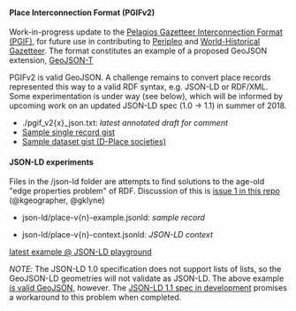 #### Place Interconnection Format (PGIFv2)

Work-in-progress update to the [Pelagios Gazetteer Interconnection Format (PGIF)](https://github.com/pelagios/pelagios-cookbook/wiki/Pelagios-Gazetteer-Interconnection-Format), for future use in contributing to [Peripleo](http://peripleo.pelagios.org) and [World-Historical Gazetteer](http://whgazetteer.org). The format constitutes an example of a proposed GeoJSON extension, [GeoJSON-T](https://github.com/kgeographer/geojson-t)

PGIFv2 is valid GeoJSON. A challenge remains to convert place records represented this way to a valid RDF syntax, e.g. JSON-LD or RDF/XML. Some experimentation is under way (see below), which will be informed by upcoming work on an updated JSON-LD spec (1.0 -> 1.1) in summer of 2018.

- ./pgif_v2{x}_json.txt: _latest annotated draft for comment_
- [Sample single record gist](https://gist.github.com/kgeographer/1bf62368f33599dd6bc2226fef7e5952#file-map-geojson)
- [Sample dataset gist (D-Place societies)](https://gist.github.com/kgeographer/3e76e7270481ce821a650f49ef4400c3)

#### JSON-LD experiments

Files in the /json-ld folder are attempts to find solutions to the age-old "edge properties problem" of RDF. Discussion of this is [issue 1 in this repo](#1) (@kgeographer, @gklyne)

- json-ld/place-v{n}-example.jsonld: _sample record_

- json-ld/place-v{n}-context.jsonld: _JSON-LD context_

[latest example @ JSON-LD playground](http://tinyurl.com/yd5brj66)

*NOTE*: The JSON-LD 1.0 specification does not support lists of lists, so the GeoJSON-LD geometries will not validate as JSON-LD. The above example [_*is*_ valid GeoJSON](https://github.com/LinkedPasts/lp-network/blob/master/place-v3-example.json), however. The [JSON-LD 1.1 spec in development](https://json-ld.org/spec/latest/json-ld/) promises a workaround to this problem when completed.
